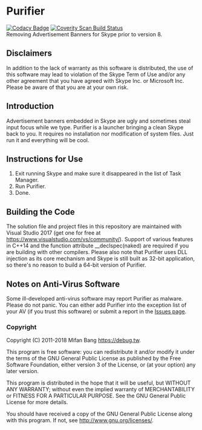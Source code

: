 # Purifier
[![Codacy Badge](https://api.codacy.com/project/badge/Grade/ea2e5b05ae0a4457abb05fe7f36fdfe2)](https://www.codacy.com/app/mifanbang/Purifier?utm_source=github.com&amp;utm_medium=referral&amp;utm_content=mifanbang/Purifier&amp;utm_campaign=Badge_Grade)
[![Coverity Scan Build Status](https://scan.coverity.com/projects/15750/badge.svg)](https://scan.coverity.com/projects/mifanbang-purifier)
<br>Removing Advertisement Banners for Skype prior to version 8.

## Disclaimers

In addition to the lack of warranty as this software is distributed, the use of this software may lead to violation of the Skype Term of Use and/or any other agreement that you have agreed with Skype Inc. or Microsoft Inc. Please be aware of that you are at your own risk.

## Introduction

Advertisement banners embedded in Skype are ugly and sometimes steal input focus while we type. Purifier is a launcher bringing a clean Skype back to you. It requires no installation nor modification of system files. Just run it and everything will be cool.

## Instructions for Use

1. Exit running Skype and make sure it disappeared in the list of Task Manager.
2. Run Purifier.
3. Done.

## Building the Code

The solution file and project files in this repository are maintained with Visual Studio 2017 (get one for free at https://www.visualstudio.com/vs/community/). Support of various features in C++14 and the function attribute __declspec(naked) are required if you are building with other compilers. Please also note that Purifier uses DLL injection as its core mechanism and Skype is still built as 32-bit application, so there's no reason to build a 64-bit version of Purifier.

## Notes on Anti-Virus Software

Some ill-developed anti-virus software may report Purifier as malware. Please do not panic. You can either add Purifier into the exception list of your AV (if you trust this software) or submit a report in the [Issues page](https://github.com/mifanbang/Purifier/issues).

### Copyright

Copyright (C) 2011-2018 Mifan Bang <https://debug.tw>.

This program is free software: you can redistribute it and/or modify it under the terms of the GNU General Public License as published by the Free Software Foundation, either version 3 of the License, or (at your option) any later version.

This program is distributed in the hope that it will be useful, but WITHOUT ANY WARRANTY; without even the implied warranty of MERCHANTABILITY or FITNESS FOR A PARTICULAR PURPOSE.  See the GNU General Public License for more details.

You should have received a copy of the GNU General Public License along with this program.  If not, see <http://www.gnu.org/licenses/>.

